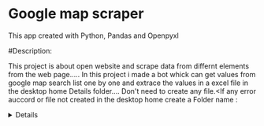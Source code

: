 
# Google map scraper

This app created with Python, Pandas and Openpyxl

#Description:

This project is about open website and scrape data from 
differnt elements from the web page.....
        In this project i made a bot whick can get values from
google map search list one by one and extrace the values 
in a excel file in the desktop home Details folder....
Don't need to create any file.<If any error auccord or
file not created in the desktop home create a Folder name
: <Details>

#Technologies:

Python:
>1.Selenium
>2.Pandas
>3.Openpyxl

## Additional Information

If ther is any error like runtime error or time limit
exceed rerun it:
I am using ssd so the run time is little bit faster than normal
HDD.

If no element found or no such element error:
Google map usees dynamic id value or class value 
which canbe changed in future so there is a posibility of 
occuring this problem.



## Authors

- [@tbiswas1074](https://github.com/tbiswas1074)<Click here>



## Deployment

To deploy this project run

```bash
  pip install selenium
  pip install pandas
  pip install openpyxl
  
```


## FAQ

#### How to run this project?

click the exe file then put map search string query
and path where the chrome driver saved in any user

#### Can we use other browser drivers except chrome?

Any browser which supports selenium

#### Whre to find the out put file?

Desktop Details folder

#### Why i am getting an error?

Putting wrong path, timming error,
goole dynamic xpths, , some value error, other issues
,blamk spot

#### How to fix?
This types of errors happened because of the dynamic
objects of google.com, for further query-
contact with the author


## Features

- Fully automate
- Any area atm searchs
- Get a clean detailed files
- It can be easily used to scrape large ammount of data easily


## Feedback

If you have any feedback, please reach out to us at biswastuhin1074@gmail.com


## Installation

Select the requirement.txt folder using cmd
or using shift rightclick

open cmd then cd and path of that folder ex--
```
cd C:\Users\abc\Desktop\Details\requirements

pip install -r .\requirement.txt

```
open the folder where requirement.txt file
then <shift+right click> 
```
pip install -r .\requirement.txt

```
## Lessons Learned

#### What did you learn while building this project?

automate the webscraping of any large ammount of data




 #### What challenges did you face and how did you overcome them?

only for the website which have dynamic elements that is the most tricky part
to-overcum the problem select the main static class and 
select chiled static class
## Optimizations

What optimizations did you make in your code?

modify it to search differnet kind of search and also
made the dynamic element detector.
# Screenshorts


https://github.com/tbiswas1074/My-Projects/blob/main/inputs.png
## Support

For support, email biswastuhin1074@gmail.com 

